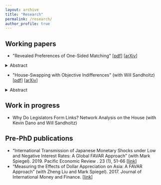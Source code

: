 ```yaml
---
layout: archive
title: "Research"
permalink: /research/
author_profile: true
---
```


## Working papers

- "Revealed Preferences of One-Sided Matching" [[pdf](files/Tai_RevPrefOneSidedMatching.pdf)] [[arXiv](https://arxiv.org/abs/2210.14388)]
<details>  
	<summary>Abstract</summary>
	Consider the object allocation (one-sided matching) model of Shapley and Scarf (1974). When final allocations are observed but agents’ preferences are unknown, when might the allocation be in the core? This is a one-sided analogue of the model in Echenique, Lee, Shum, and Yenmez (2013). I build a model in which the strict core is testable – an allocation is “rationalizable” if there is a preference profile putting it in the core. In this manner, I develop a theory of the revealed preferences of one-sided matching. I study rationalizability in both non-transferrable and transferrable utility settings. In the non-transferrable utility setting, an allocation is rationalizable if and only if: whenever agents with the same preferences are in the same potential trading cycle, they receive the same allocation. In the transferrable utility setting, an allocation is rationalizable if and only if: there exists a price vector supporting the allocation as a competitive equilibrium; or equivalently, it satisfies a cyclic monotonicity condition. The proofs leverage simple graph theory and combinatorial optimization and tie together classic theories of consumer demand revealed preferences and competitive equilibrium.
</details>

- "House-Swapping with Objective Indifferences" (with Will Sandholtz) [[pdf](files/Tai_HouseSwapwObjIndiff.pdf)] [[arXiv](https://arxiv.org/abs/2306.09529)]
<details>  
	<summary>Abstract</summary> 
	We study the classic house-swapping problem of Shapley and Scarf (1974) in a setting where agents may have "objective" indifferences, i.e., indifferences that are shared by all agents. In other words, if any one agent is indifferent between two houses, then all agents are indifferent between those two houses. The most direct interpretation is the presence of multiple copies of the same object. Our setting is a special case of the house-swapping problem with general indifferences. We derive a simple, easily interpretable algorithm that produces the unique strict core allocation of the house-swapping market, if it exists. Our algorithm runs in square-polynomial time, a substantial improvement over the cubed time methods for the more general problem. 
</details>

	
## Work in progress

* Why Do Legislators Form Links? Network Analysis on the House (with Kevin Dano and Will Sandholtz)


## Pre-PhD publications
* “International Transmission of Japanese Monetary Shocks under Low and Negative Interest Rates: A Global FAVAR Approach” (with Mark Spiegel). 2019. Pacific Economic Review . 23 (1), 51-66 [[link](https://onlinelibrary.wiley.com/doi/10.1111/1468-0106.12252)]
* “Measuring the Effects of Dollar Appreciation on Asia: A FAVAR Approach” (with Zheng Liu and Mark Spiegel). 2017. Journal of International Money and Finance. [[link](https://www.sciencedirect.com/science/article/abs/pii/S0261560617300451?via%3Dihub)]



